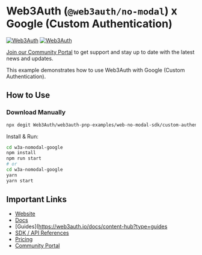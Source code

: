# Web3Auth (`@web3auth/no-modal`) x Google (Custom Authentication)

[![Web3Auth](https://img.shields.io/badge/Web3Auth-SDK-blue)](https://web3auth.io/docs/sdk/pnp/web/no-modal)
[![Web3Auth](https://img.shields.io/badge/Web3Auth-Community-cyan)](https://community.web3auth.io)

[Join our Community Portal](https://community.web3auth.io/) to get support and stay up to date with the latest news and updates.

This example demonstrates how to use Web3Auth with Google (Custom Authentication).

## How to Use

### Download Manually

```bash
npx degit Web3Auth/web3auth-pnp-examples/web-no-modal-sdk/custom-authentication/google-react-no-modal-example w3a-nomodal-google
```

Install & Run:

```bash
cd w3a-nomodal-google
npm install
npm run start
# or
cd w3a-nomodal-google
yarn
yarn start
```

## Important Links

- [Website](https://web3auth.io)
- [Docs](https://web3auth.io/docs)
- [Guides](https://web3auth.io/docs/content-hub?type=guides
- [SDK / API References](https://web3auth.io/docs/sdk)
- [Pricing](https://web3auth.io/pricing.html)
- [Community Portal](https://community.web3auth.io)
